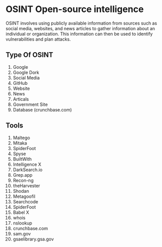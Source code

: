 # OSINT Open-source intelligence

OSINT involves using publicly available information from sources such as social media, websites, and news articles to
gather information about an individual or organization. This information can then be used to identify vulnerabilities and plan attacks.

## Type Of OSINT

1. Google 
2. Google Dork
3. Social Media
4. GitHub
5. Website
6. News
7. Articals 
8. Government Site
9. Database (crunchbase.com)

## Tools

1. Maltego
2. Mitaka
3. SpiderFoot
4. Spyse
5. BuiltWith
6. Intelligence X
7. DarkSearch.io
8. Grep.app
9. Recon-ng
10. theHarvester
11. Shodan
12. Metagoofil
13. Searchcode
14. SpiderFoot
15. Babel X
16. whois
17. nslookup
18. crunchbase.com
19. sam.gov
20. gsaelibrary.gsa.gov
